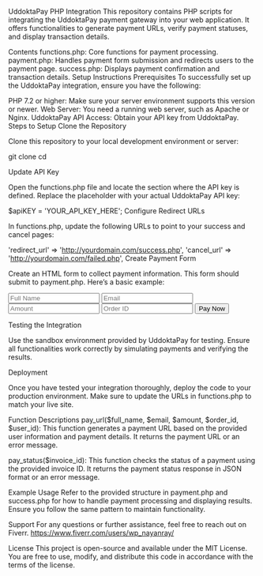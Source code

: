
UddoktaPay PHP Integration
This repository contains PHP scripts for integrating the UddoktaPay payment gateway into your web application. It offers functionalities to generate payment URLs, verify payment statuses, and display transaction details.

Contents
functions.php: Core functions for payment processing.
payment.php: Handles payment form submission and redirects users to the payment page.
success.php: Displays payment confirmation and transaction details.
Setup Instructions
Prerequisites
To successfully set up the UddoktaPay integration, ensure you have the following:

PHP 7.2 or higher: Make sure your server environment supports this version or newer.
Web Server: You need a running web server, such as Apache or Nginx.
UddoktaPay API Access: Obtain your API key from UddoktaPay.
Steps to Setup
Clone the Repository

Clone this repository to your local development environment or server:

 
git clone <repository-url>
cd <repository-directory>


Update API Key

Open the functions.php file and locate the section where the API key is defined. Replace the placeholder with your actual UddoktaPay API key:

 
 
$apiKEY = 'YOUR_API_KEY_HERE';
Configure Redirect URLs

In functions.php, update the following URLs to point to your success and cancel pages:

 
'redirect_url' => 'http://yourdomain.com/success.php',
'cancel_url' => 'http://yourdomain.com/failed.php',
Create Payment Form

Create an HTML form to collect payment information. This form should submit to payment.php. Here’s a basic example:

 
<form method="POST" action="payment.php">
    <input type="text" name="cname" placeholder="Full Name" required>
    <input type="email" name="cemail" placeholder="Email" required>
    <input type="number" name="cpayamount" placeholder="Amount" required>
    <input type="text" name="corderID" placeholder="Order ID" required>
    <input type="hidden" name="cID" value="1"> <!-- Example user ID -->
    <button type="submit" name="paynowbtn">Pay Now</button>
</form>
Testing the Integration

Use the sandbox environment provided by UddoktaPay for testing. Ensure all functionalities work correctly by simulating payments and verifying the results.

Deployment

Once you have tested your integration thoroughly, deploy the code to your production environment. Make sure to update the URLs in functions.php to match your live site.

Function Descriptions
pay_url($full_name, $email, $amount, $order_id, $user_id): This function generates a payment URL based on the provided user information and payment details. It returns the payment URL or an error message.

pay_status($invoice_id): This function checks the status of a payment using the provided invoice ID. It returns the payment status response in JSON format or an error message.

Example Usage
Refer to the provided structure in payment.php and success.php for how to handle payment processing and displaying results. Ensure you follow the same pattern to maintain functionality.

Support
For any questions or further assistance, feel free to reach out on Fiverr.
https://www.fiverr.com/users/wp_nayanray/

License
This project is open-source and available under the MIT License. You are free to use, modify, and distribute this code in accordance with the terms of the license.
